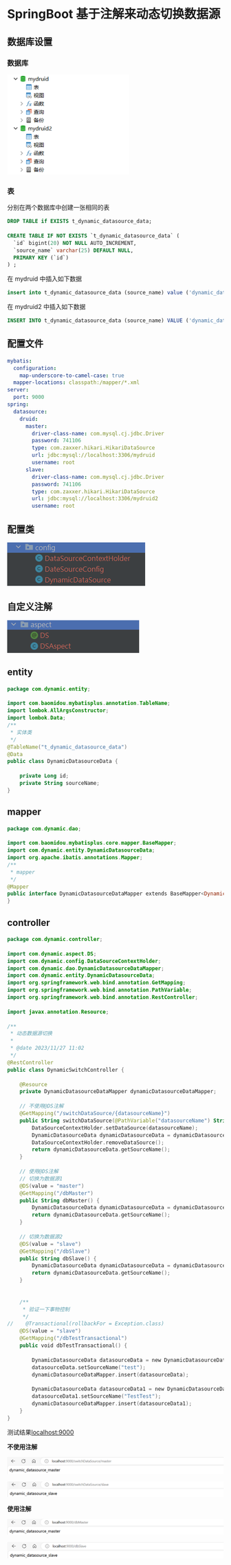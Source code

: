 # SpringBoot 基于注解来动态切换数据源

## 数据库设置

### 数据库

<img src="README.assets/image-20240115202537790.png" alt="image-20240115202537790" style="zoom:80%;" />

### 表

分别在两个数据库中创建一张相同的表

```sql
DROP TABLE if EXISTS t_dynamic_datasource_data;

CREATE TABLE IF NOT EXISTS `t_dynamic_datasource_data` (
  `id` bigint(20) NOT NULL AUTO_INCREMENT,
  `source_name` varchar(25) DEFAULT NULL,
  PRIMARY KEY (`id`)
) ;
```

在 mydruid 中插入如下数据

```sql
insert into t_dynamic_datasource_data (source_name) value ('dynamic_datasource_master');
```

在 mydruid2 中插入如下数据

```sql
INSERT INTO t_dynamic_datasource_data (source_name) VALUE ('dynamic_datasource_slave');
```

## 配置文件

```yaml
mybatis:
  configuration:
    map-underscore-to-camel-case: true
  mapper-locations: classpath:/mapper/*.xml
server:
  port: 9000
spring:
  datasource:
    druid:
      master:
        driver-class-name: com.mysql.cj.jdbc.Driver
        password: 741106
        type: com.zaxxer.hikari.HikariDataSource
        url: jdbc:mysql://localhost:3306/mydruid
        username: root
      slave:
        driver-class-name: com.mysql.cj.jdbc.Driver
        password: 741106
        type: com.zaxxer.hikari.HikariDataSource
        url: jdbc:mysql://localhost:3306/mydruid2
        username: root
```

## 配置类

![image-20240115202549613](README.assets/image-20240115202549613.png)

## 自定义注解

![image-20240115202557947](README.assets/image-20240115202557947.png)

## entity

```kotlin
package com.dynamic.entity;

import com.baomidou.mybatisplus.annotation.TableName;
import lombok.AllArgsConstructor;
import lombok.Data;
/**
 * 实体类
 */
@TableName("t_dynamic_datasource_data")
@Data
public class DynamicDatasourceData {

    private Long id;
    private String sourceName;
}
```

## mapper

```kotlin
package com.dynamic.dao;

import com.baomidou.mybatisplus.core.mapper.BaseMapper;
import com.dynamic.entity.DynamicDatasourceData;
import org.apache.ibatis.annotations.Mapper;
/**
 * mapper
 */
@Mapper
public interface DynamicDatasourceDataMapper extends BaseMapper<DynamicDatasourceData> {
}
```

## controller

```kotlin
package com.dynamic.controller;

import com.dynamic.aspect.DS;
import com.dynamic.config.DataSourceContextHolder;
import com.dynamic.dao.DynamicDatasourceDataMapper;
import com.dynamic.entity.DynamicDatasourceData;
import org.springframework.web.bind.annotation.GetMapping;
import org.springframework.web.bind.annotation.PathVariable;
import org.springframework.web.bind.annotation.RestController;

import javax.annotation.Resource;

/**
 * 动态数据源切换
 *
 * @date 2023/11/27 11:02
 */
@RestController
public class DynamicSwitchController {

    @Resource
    private DynamicDatasourceDataMapper dynamicDatasourceDataMapper;

    // 不使用@DS注解
    @GetMapping("/switchDataSource/{datasourceName}")
    public String switchDataSource(@PathVariable("datasourceName") String datasourceName) {
        DataSourceContextHolder.setDataSource(datasourceName);
        DynamicDatasourceData dynamicDatasourceData = dynamicDatasourceDataMapper.selectOne(null);
        DataSourceContextHolder.removeDataSource();
        return dynamicDatasourceData.getSourceName();
    }

    // 使用@DS注解
    // 切换为数据源1
    @DS(value = "master")
    @GetMapping("/dbMaster")
    public String dbMaster() {
        DynamicDatasourceData dynamicDatasourceData = dynamicDatasourceDataMapper.selectOne(null);
        return dynamicDatasourceData.getSourceName();
    }

    // 切换为数据源2
    @DS(value = "slave")
    @GetMapping("/dbSlave")
    public String dbSlave() {
        DynamicDatasourceData dynamicDatasourceData = dynamicDatasourceDataMapper.selectOne(null);
        return dynamicDatasourceData.getSourceName();
    }


    /**
     * 验证一下事物控制
     */
//    @Transactional(rollbackFor = Exception.class)
    @DS(value = "slave")
    @GetMapping("/dbTestTransactional")
    public void dbTestTransactional() {

        DynamicDatasourceData datasourceData = new DynamicDatasourceData();
        datasourceData.setSourceName("test");
        dynamicDatasourceDataMapper.insert(datasourceData);

        DynamicDatasourceData datasourceData1 = new DynamicDatasourceData();
        datasourceData1.setSourceName("TestTest");
        dynamicDatasourceDataMapper.insert(datasourceData1);
    }
}
```

测试结果[localhost:9000](http://localhost:9000/)

**不使用注解**

![image-20240115202608213](README.assets/image-20240115202608213.png)

![image-20240115202613981](README.assets/image-20240115202613981.png)

**使用注解**

![image-20240115202618920](README.assets/image-20240115202618920.png)

![image-20240115202622780](README.assets/image-20240115202622780.png)
